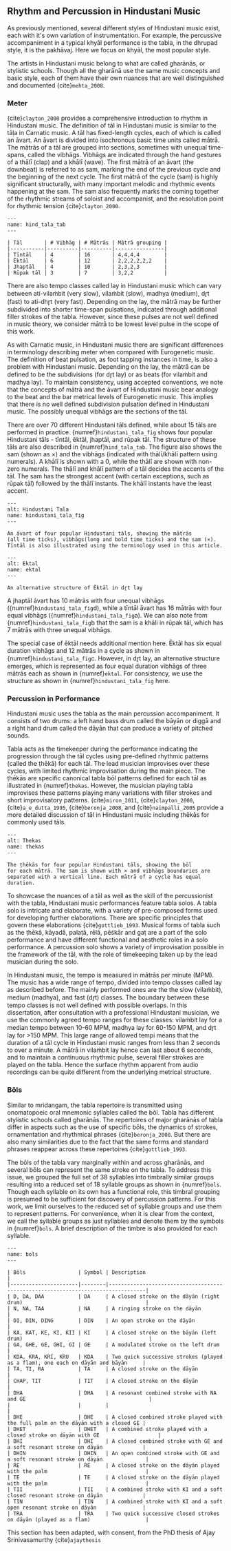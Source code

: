 ## Rhythm and Percussion in Hindustani Music
As previously mentioned, several different styles of Hindustani music exist, each with it's own variation of instrumentation. For example, the percussive accompaniment in a typical khyāl performance is the tabla, in the dhrupad style, it is the pakhāvaj. Here we focus on khyāl, the most popular style.

The artists in Hindustani music belong to what are called gharānās, or stylistic schools. Though all the gharānā use the same music concepts and basic style, each of them have their own nuances that are well distinguished and documented {cite}`mehta_2008`.

### Meter
{cite}`clayton_2000` provides a comprehensive introduction to rhythm in Hindustani music. The definition of tāl in Hindustani music is similar to the tāḷa in Carnatic music. A tāl has fixed-length cycles, each of which is called an āvart. An āvart is divided into isochronous basic time units called mātrā. The mātrās of a tāl are grouped into sections, sometimes with unequal time-spans, called the vibhāgs. Vibhāgs are indicated through the hand gestures of a thālī (clap) and a khālī (wave). The first mātrā of an āvart (the downbeat) is referred to as sam, marking the end of the previous cycle and the beginning of the next cycle. The first mātrā of the cycle (sam) is highly significant structurally, with many important melodic and rhythmic events happening at the sam. The sam also frequently marks the coming together of the rhythmic streams of soloist and accompanist, and the resolution point for rhythmic tension {cite}`clayton_2000`.

```{table} Structure of Hindustani tāls. For each tāl, the number of vibhāgs and the number of mātrās in each āvart is shown. The last column of the table shows the grouping of the mātrās in the āvart into vibhāgs, and the length of each vibhāg, e.g. each avart of rūpak tāl has three vibhāgs consisting of three, two, two mātrās respectively
---
name: hind_tala_tab
---

| Tāl       | # Vibhāg | # Mātrās | Mātrā grouping |
|-----------|----------|----------|----------------|
| Tīntāl    | 4        | 16       | 4,4,4,4        |
| Ēktāl     | 6        | 12       | 2,2,2,2,2,2    |
| Jhaptāl   | 4        | 10       | 2,3,2,3        |
| Rūpak tāl | 3        | 7        | 3,2,2          |
```

There are also tempo classes called lay in Hindustani music which can vary between ati-vilaṁbit (very slow), vilaṁbit (slow), madhya (medium), dr̥t (fast) to ati-dhr̥t (very fast). Depending on the lay, the mātrā may be further subdivided into shorter time-span pulsations, indicated through additional filler strokes of the tabla. However, since these pulses are not well defined in music theory, we consider mātrā to be lowest level pulse in the scope of this work.

As with Carnatic music, in Hindustani music there are significant differences in terminology describing meter when compared with Eurogenetic music. The definition of beat pulsation, as foot tapping instances in time, is also a problem with Hindustani music. Depending on the lay, the mātrā can be defined to be the subdivisions (for dr̥t lay) or as beats (for vilaṁbit and madhya lay). To maintain consistency, using accepted conventions, we note that the concepts of mātrā and the āvart of Hindustani music bear analogy to the beat and the bar metrical levels of Eurogenetic music. This implies that there is no well defined subdivision pulsation defined in Hindustani music. The possibly unequal vibhāgs are the sections of the tāl.

There are over 70 different Hindustani tāls defined, while about 15 tāls are performed in practice. {numref}`hindustani_tala_fig` shows four popular Hindustani tāls - tīntāl, ēktāl, jhaptāl, and rūpak tāl. The structure of these tāls are also described in {numref}`hind_tala_tab`. The figure also shows the sam (shown as ×) and the vibhāgs (indicated with thālī/khālī pattern using numerals). A khālī is shown with a 0, while the thālī are shown with non-zero numerals. The thālī and khālī pattern of a tāl decides the accents of the tāl. The sam has the strongest accent (with certain exceptions, such as rūpak tāl) followed by the thālī instants. The khālī instants have the least accent.

```{figure} images/hindustani_tala_illustrated.png
---
alt: Hindustani Tala
name: hindustani_tala_fig
---

An āvart of four popular Hindustani tāls, showing the mātrās
(all time ticks), vibhāgs(long and bold time ticks) and the sam (×). Tīntāl is also illustrated using the terminology used in this article.
```

```{figure} ../images/ektal.png
---
alt: Ektal
name: ektal
---

An alternative structure of Ēktāl in dr̥t lay
```

A jhaptāl āvart has 10 mātrās with four unequal vibhāgs ({numref}`hindustani_tala_fig`d), while a tīntāl āvart has 16 mātrās with four equal vibhāgs ({numref}`hindustani_tala_fig`a). We can also note from {numref}`hindustani_tala_fig`b that the sam is a khāli in rūpak tāl, which has 7 mātrās with three unequal vibhāgs.

The special case of ēktāl needs additional mention here. Ēktāl has six equal duration vibhāgs and 12 mātrās in a cycle as shown in {numref}`hindustani_tala_fig`c. However, in dr̥t lay, an alternative structure emerges, which is represented as four equal duration vibhāgs of three mātrās each as shown in {numref}`ektal`. For consistency, we use the structure as shown in {numref}`hindustani_tala_fig` here.

### Percussion in Performance
Hindustani music uses the tabla as the main percussion accompaniment. It consists of two drums: a left hand bass drum called the bāyān or diggā and a right hand drum called the dāyān that can produce a variety of pitched sounds.

Tabla acts as the timekeeper during the performance indicating the progression through the tāl cycles using pre-defined rhythmic patterns (called the ṭhēkā) for each tāl. The lead musician improvises over these cycles, with limited rhythmic improvisation during the main piece. The ṭhēkās are specific canonical tabla bōl patterns defined for each tāl as illustrated in {numref}`thekas`. However, the musician playing tabla improvises these patterns playing many variations with filler strokes and short improvisatory patterns. {cite}`miron_2011`, {cite}`clayton_2000`, {cite}`a_e_dutta_1995`, {cite}`beronja_2008`, and {cite}`naimpalli_2005` provide a more detailed discussion of tāl in Hindustani music including ṭhēkās for commonly used tāls.

```{figure} ../images/thekas.png
---
alt: Thekas
name: thekas
---

The ṭhēkās for four popular Hindustani tāls, showing the bōl
for each mātrā. The sam is shown with × and vibhāgs boundaries are
separated with a vertical line. Each mātrā of a cycle has equal duration.
```

To showcase the nuances of a tāl as well as the skill of the percussionist with the tabla, Hindustani music performances feature tabla solos. A tabla solo is intricate and elaborate, with a variety of pre-composed forms used for developing further elaborations. There are specific principles that govern these elaborations {cite}`gottlieb_1993`. Musical forms of tabla such as the ṭhēkā, kāyadā, palaṭā, rēlā, pēśkār and gaṭ are a part of the solo performance and have different functional and aesthetic roles in a solo performance. A percussion solo shows a variety of improvisation possible in the framework of the tāl, with the role of timekeeping taken up by the lead musician during the solo.

In Hindustani music, the tempo is measured in mātrās per minute (MPM). The music has a wide range of tempo, divided into tempo classes called lay as described before. The mainly performed ones are the the slow (vilaṁbit), medium (madhya), and fast (dr̥t) classes. The boundary between these tempo classes is not well defined with possible overlaps. In this dissertation, after consultation with a professional Hindustani musician, we use the commonly agreed tempo ranges for these classes: vilaṁbit lay for a median tempo between 10-60 MPM, madhya lay for 60-150 MPM, and dr̥t lay for >150 MPM. This large range of allowed tempi means that the duration of a tāl cycle in Hindustani music ranges from less than 2 seconds to over a minute. A mātrā in vilaṁbit lay hence can last about 6 seconds, and to maintain a continuous rhythmic pulse, several filler strokes are played on the tabla. Hence the surface rhythm apparent from audio recordings can be quite different from the underlying metrical structure.

### Bōls
Similar to mridangam, the tabla repertoire is transmitted using onomatopoeic oral mnemonic syllables called the bōl. Tabla has different stylistic schools called gharānās. The repertoires of major gharānās of tabla differ in aspects such as the use of specific bōls, the dynamics of strokes, ornamentation and rhythmical phrases {cite}`beronja_2008`. But there are also many similarities due to the fact that the same forms and standard phrases reappear across these repertoires {cite}`gottlieb_1993`.

The bōls of the tabla vary marginally within and across gharānās, and several bōls can represent the same stroke on the tabla. To address this issue, we grouped the full set of 38 syllables into timbrally similar groups resulting into a reduced set of 18 syllable groups as shown in {numref}`bols`. Though each syllable on its own has a functional role, this timbral grouping is presumed to be sufficient for discovery of percussion patterns. For this work, we limit ourselves to the reduced set of syllable groups and use them to represent patterns. For convenience, when it is clear from the context, we call the syllable groups as just syllables and denote them by the symbols in {numref}`bols`. A brief description of the timbre is also provided for each syllable.

```{table} The bōls used in tabla are shown in second column, grouped by similarity of timbre. The symbol we use for the syllable group in the dissertation is shown in the third column and a short description of the timbre is shown in the fourth column. Combined stroke has strokes on left and right drum played together simultaneously.
---
name: bols
---

| Bōls                 | Symbol | Description                                                                      |
|----------------------|--------|----------------------------------------------------------------------------------|
| D, DA, DAA           | DA     | A closed stroke on the dāyān (right drum)                                        |
| N, NA, TAA           | NA     | A ringing stroke on the dāyān                                                    |
| DI, DIN, DING        | DIN    | An open stroke on the dāyān                                                      |
| KA, KAT, KE, KI, KII | KI     | A closed stroke on the bāyān (left drum)                                         |
| GA, GHE, GE, GHI, GI | GE     | A modulated stroke on the left drum                                              |
| KDA, KRA, KRI, KRU   | KDA    | Two quick successive strokes (played as a flam), one each on dāyān and bāyān     |
| TA, TI, RA           | TA     | A closed stroke on the dāyān                                                     |
| CHAP, TIT            | TIT    | A closed stroke on the dāyān                                                     |
| DHA                  | DHA    | A resonant combined stroke with NA and GE                                        |
|                      |        |                                                                                  |
| DHE                  | DHE    | A closed combined stroke played with the full palm on the dāyān with a closed GE |
| DHET                 | DHET   | A combined stroke played with a closed stroke on dāyān with GE                   |
| DHI                  | DHI    | A closed combined stroke with GE and a soft resonant stroke on dāyān             |
| DHIN                 | DHIN   | An open combined stroke with GE and a soft resonant stroke on dāyān              |
| RE                   | RE     | A closed stroke on the dāyān played with the palm                                |
| TE                   | TE     | A closed stroke on the dāyān played with the palm                                |
| TII                  | TII    | A combined stroke with KI and a soft closed resonant stroke on dāyān             |
| TIN                  | TIN    | A combined stroke with KI and a soft open resonant stroke on dāyān               |
| TRA                  | TRA    | Two quick successive closed strokes on dāyān (played as a flam)                  |
```


This section has been adapted, with consent, from the PhD thesis of Ajay Srinivasamurthy {cite}`ajaythesis`